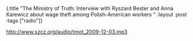 {:title "The Ministry of Truth: Interview with Ryszard Bester and Anna Karewicz about wage theft among Polish-American workers "
:layout :post
:tags  ["radio"]}

<http://www.szcz.org/audio/tmot_2009-12-03.mp3>

